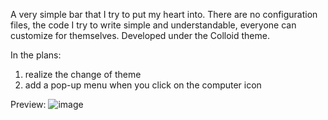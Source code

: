 A very simple bar that I try to put my heart into. There are no configuration files, the code I try to write simple and understandable, everyone can customize for themselves. Developed under the Colloid theme.

In the plans:
1. realize the change of theme
2. add a pop-up menu when you click on the computer icon

Preview:
![image](https://github.com/user-attachments/assets/191fed0d-a5cb-44cc-bd49-c55f1c1b4fc0)
